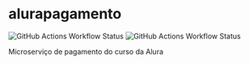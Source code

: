 # alurapagamento 
![GitHub Actions Workflow Status](https://img.shields.io/github/actions/workflow/status/vtlscin/alurapagamento/build.yml) 
![GitHub Actions Workflow Status](https://img.shields.io/github/actions/workflow/status/vtlscin/alurapagamento/tests.yml)

Microserviço de pagamento do curso da Alura
